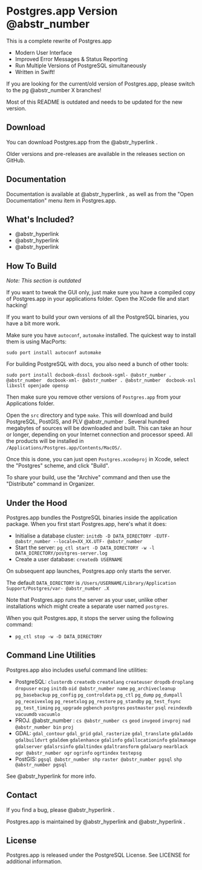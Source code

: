 # Postgres.app Version @abstr_number

This is a complete rewrite of Postgres.app

  * Modern User Interface
  * Improved Error Messages & Status Reporting
  * Run Multiple Versions of PostgreSQL simultaneously
  * Written in Swift!



If you are looking for the current/old version of Postgres.app, please switch to the pg @abstr_number X branches!

Most of this README is outdated and needs to be updated for the new version.

## Download

You can download Postgres.app from the @abstr_hyperlink .

Older versions and pre-releases are available in the releases section on GitHub.

## Documentation

Documentation is available at @abstr_hyperlink , as well as from the "Open Documentation" menu item in Postgres.app.

## What's Included?

  * @abstr_hyperlink 
  * @abstr_hyperlink 
  * @abstr_hyperlink 



## How To Build

_Note: This section is outdated_

If you want to tweak the GUI only, just make sure you have a compiled copy of Postgres.app in your applications folder. Open the XCode file and start hacking!

If you want to build your own versions of all the PostgreSQL binaries, you have a bit more work.

Make sure you have `autoconf`, `automake` installed. The quickest way to install them is using MacPorts:
    
    
    sudo port install autoconf automake
    

For building PostgreSQL with docs, you also need a bunch of other tools:
    
    
    sudo port install docbook-dsssl docbook-sgml- @abstr_number . @abstr_number  docbook-xml- @abstr_number . @abstr_number  docbook-xsl libxslt openjade opensp
    

Then make sure you remove other versions of `Postgres.app` from your Applications folder.

Open the `src` directory and type `make`. This will download and build PostgreSQL, PostGIS, and PLV @abstr_number . Several hundred megabytes of sources will be downloaded and built. This can take an hour or longer, depending on your Internet connection and processor speed. All the products will be installed in `/Applications/Postgres.app/Contents/MacOS/`.

Once this is done, you can just open `Postgres.xcodeproj` in Xcode, select the "Postgres" scheme, and click "Build".

To share your build, use the "Archive" command and then use the "Distribute" command in Organizer.

## Under the Hood

Postgres.app bundles the PostgreSQL binaries inside the application package. When you first start Postgres.app, here's what it does:

  * Initialise a database cluster: `initdb -D DATA_DIRECTORY -EUTF- @abstr_number --locale=XX_XX.UTF- @abstr_number`
  * Start the server: `pg_ctl start -D DATA_DIRECTORY -w -l DATA_DIRECTORY/postgres-server.log`
  * Create a user database: `createdb USERNAME`



On subsequent app launches, Postgres.app only starts the server.

The default `DATA_DIRECTORY` is `/Users/USERNAME/Library/Application Support/Postgres/var- @abstr_number .X`

Note that Postgres.app runs the server as your user, unlike other installations which might create a separate user named `postgres`.

When you quit Postgres.app, it stops the server using the following command:

  * `pg_ctl stop -w -D DATA_DIRECTORY`



## Command Line Utilities

Postgres.app also includes useful command line utilities:

  * PostgreSQL: `clusterdb` `createdb` `createlang` `createuser` `dropdb` `droplang` `dropuser` `ecpg` `initdb` `oid @abstr_number name` `pg_archivecleanup` `pg_basebackup` `pg_config` `pg_controldata` `pg_ctl` `pg_dump` `pg_dumpall` `pg_receivexlog` `pg_resetxlog` `pg_restore` `pg_standby` `pg_test_fsync` `pg_test_timing` `pg_upgrade` `pgbench` `postgres` `postmaster` `psql` `reindexdb` `vacuumdb` `vacuumlo`
  * PROJ. @abstr_number : `cs @abstr_number cs` `geod` `invgeod` `invproj` `nad @abstr_number bin` `proj`
  * GDAL: `gdal_contour` `gdal_grid` `gdal_rasterize` `gdal_translate` `gdaladdo` `gdalbuildvrt` `gdaldem` `gdalenhance` `gdalinfo` `gdallocationinfo` `gdalmanage` `gdalserver` `gdalsrsinfo` `gdaltindex` `gdaltransform` `gdalwarp` `nearblack` `ogr @abstr_number ogr` `ogrinfo` `ogrtindex` `testepsg`
  * PostGIS: `pgsql @abstr_number shp` `raster @abstr_number pgsql` `shp @abstr_number pgsql`



See @abstr_hyperlink for more info.

## Contact

If you find a bug, please @abstr_hyperlink .

Postgres.app is maintained by @abstr_hyperlink and @abstr_hyperlink .

## License

Postgres.app is released under the PostgreSQL License. See LICENSE for additional information.
